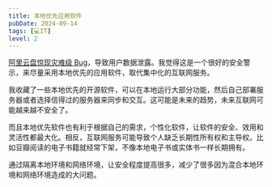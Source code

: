 ```yaml
---
title: 本地优先应用软件
pubDate: 2024-09-14
tags: [💻IT]
level: 2
---
```


[阿里云盘惊现灾难级 Bug]，导致用户数据泄露。我觉得这是一个很好的安全警示，来尽量采用本地优先的应用软件，取代集中化的互联网服务。

我收藏了一些本地优先的开源软件，可以在本地运行大部分功能，然后自己部署服务器或者选择信得过的服务器来同步和交互。这可能是未来的趋势，未来互联网可能越来越不安全了。

而且本地优先软件也有利于根据自己的需求，个性化软件，让软件的安全、效用和灵活性都最大化。相反，互联网服务可能导致个人缺乏长期性所有权和主导权。比如豆瓣阅读的电子书籍就经常下架，不像本地电子书或实体书一样长期拥有。

通过隔离本地环境和网络环境，让安全程度提高很多，减少了很多因为混合本地环境和网络环境造成的大问题。

[阿里云盘惊现灾难级 Bug]: https://www.zhihu.com/question/667213540
